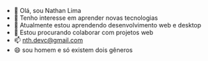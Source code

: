 - 👋 Olá, sou Nathan Lima
- 👀 Tenho interesse em aprender novas tecnologias
- 🌱 Atualmente estou aprendendo desenvolvimento web e desktop
- 💞️ Estou procurando colaborar com projetos web
- 📫 nth.devc@gmail.com
- 😄 sou homem e só existem dois gêneros
